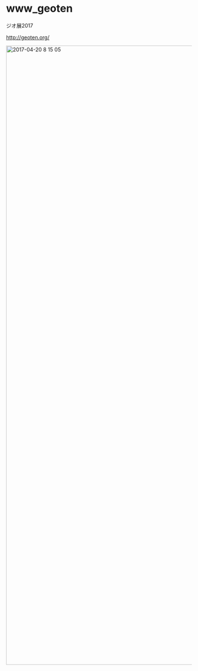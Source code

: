 # www_geoten
ジオ展2017 

http://geoten.org/

<img width="1680" alt="2017-04-20 8 15 05" src="https://cloud.githubusercontent.com/assets/416977/25206232/a3ccabc0-25a1-11e7-999f-a81d130a0bc8.png">

